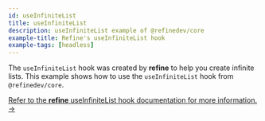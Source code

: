 ```yaml
---
id: useInfiniteList
title: useInfiniteList
description: useInfiniteList example of @refinedev/core
example-title: Refine's useInfiniteList hook
example-tags: [headless]
---
```


The `useInfiniteList` hook was created by **refine** to help you create infinite lists. This example shows how to use the `useInfiniteList` hook from `@refinedev/core`.

[Refer to the **refine** useInfiniteList hook documentation for more information. →](/docs/core/hooks/data/use-infinite-list/index)

<CodeSandboxExample path="use-infinite-list" />

